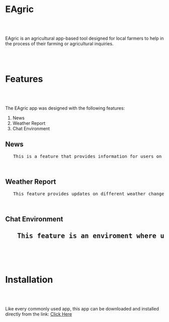<h1> EAgric </h1>
<br><br>

EAgric is an agricultural app-based tool designed for local farmers to help in the process of their farming or agricultural inquiries.

<br><br>

<h1> Features </h1>
<br><br>

The EAgric app was designed with the following features:
<ol>
<li>News</li>
<li>Weather Report</li>
<li>Chat Environment</li>
</ol>

<h2>News</h2>
<pre>   This is a feature that provides information for users on different agricultural related updates ranging from news on latest research updates to available grants and loan opportunities to even the basic average news on best cultivation period.</pre>

<br>

<h2>Weather Report</h2>
<pre>   This feature provides updates on different weather changes at different locations in the state allowing farmers to determine the better time for cultivation of certain crops or products</pre>

<br>

<h2> Chat Environment <h2>
<pre>   This feature is an enviroment where users can chat and ask problems pertaining to issues faced during the process of crop cultivation or other agricultural related questions</pre>

<br><br>


<h1> Installation </h1>
<br><br>

Like every commonly used app, this app can be downloaded and installed directly from the link: <a href="https://drive.google.com/file/d/1HLb4qM9L_OJs0UxQHbOJqwQtdFgPrdIU/view?usp=sharing"> Click Here </a>

